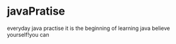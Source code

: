 # javaPratise
everyday  java  practise
it is the beginning of learning java 
believe yourself!you can
